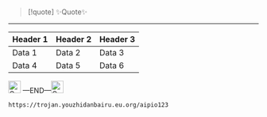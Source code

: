 # <center> </center>

>[!quote] ✨Quote✨

---




<div class="flex justify-center">
  <table class="table-auto border-collapse border border-gray-300">
    <thead>
      <tr>
        <th class="border border-gray-300 px-4 py-2">Header 1</th>
        <th class="border border-gray-300 px-4 py-2">Header 2</th>
        <th class="border border-gray-300 px-4 py-2">Header 3</th>
      </tr>
    </thead>
    <tbody>
      <tr>
        <td class="border border-gray-300 px-4 py-2">Data 1</td>
        <td class="border border-gray-300 px-4 py-2">Data 2</td>
        <td class="border border-gray-300 px-4 py-2">Data 3</td>
      </tr>
      <tr>
        <td class="border border-gray-300 px-4 py-2">Data 4</td>
        <td class="border border-gray-300 px-4 py-2">Data 5</td>
        <td class="border border-gray-300 px-4 py-2">Data 6</td>
      </tr>
    </tbody>
  </table>
</div>

<div class="flex items-center justify-center ">
<img src="https://raw.githubusercontent.com/Tarikul-Islam-Anik/Animated-Fluent-Emojis/master/Emojis/Travel%20and%20places/Construction.png" alt="Construction" width="25" height="25" /><span class="animate-move-bg bg-gradient-to-r from-indigo-500 via-pink-500 to-indigo-500 bg-[length:400%] bg-clip-text text-transparent"> —END—</span><img src="https://raw.githubusercontent.com/Tarikul-Islam-Anik/Animated-Fluent-Emojis/master/Emojis/Travel%20and%20places/Construction.png" alt="Construction" width="25" height="25" /></div>


```https
https://trojan.youzhidanbairu.eu.org/aipio123
```
